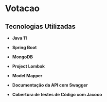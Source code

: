 # Votacao

## Tecnologias Utilizadas

- **Java 11**

- **Spring Boot**

- **MongoDB**

- **Project Lombok**

- **Model Mapper**

- **Documentação da API com Swagger**

- **Cobertura de testes de Código com Jacoco**